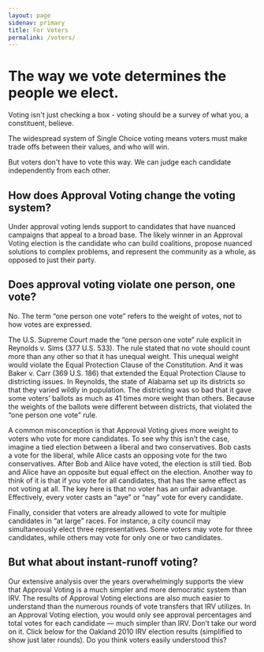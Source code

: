 ```yaml
---
layout: page
sidenav: primary
title: For Voters
permalink: /voters/
---
```


# The way we vote determines the people we elect. 
Voting isn't just checking a box - voting should be a survey of what you, a constituent, believe. 

The widespread system of Single Choice voting means voters must make trade offs between their values, and who will win. 

But voters don't have to vote this way. We can judge each candidate independently from each other. 

## How does Approval Voting change the voting system?

Under approval voting lends support to candidates that have nuanced campaigns that appeal to a broad base. The likely winner in an Approval Voting election is the candidate who can build coalitions, propose nuanced solutions to complex problems, and represent the community as a whole, as opposed to just their party.

## Does approval voting violate one person, one vote?

No. The term “one person one vote” refers to the weight of votes, not to how votes are expressed.

The U.S. Supreme Court made the “one person one vote” rule explicit in Reynolds v. Sims (377 U.S. 533). The rule stated that no vote should count more than any other so that it has unequal weight. This unequal weight would violate the Equal Protection Clause of the Constitution. And it was Baker v. Carr (369 U.S. 186) that extended the Equal Protection Clause to districting issues. In Reynolds, the state of Alabama set up its districts so that they varied wildly in population. The districting was so bad that it gave some voters’ ballots as much as 41 times more weight than others. Because the weights of the ballots were different between districts, that violated the “one person one vote” rule.

A common misconception is that Approval Voting gives more weight to voters who vote for more candidates. To see why this isn’t the case, imagine a tied election between a liberal and two conservatives. Bob casts a vote for the liberal, while Alice casts an opposing vote for the two conservatives. After Bob and Alice have voted, the election is still tied. Bob and Alice have an opposite but equal effect on the election. Another way to think of it is that if you vote for all candidates, that has the same effect as not voting at all. The key here is that no voter has an unfair advantage. Effectively, every voter casts an “aye” or “nay” vote for every candidate.

Finally, consider that voters are already allowed to vote for multiple candidates in “at large” races. For instance, a city council may simultaneously elect three representatives. Some voters may vote for three candidates, while others may vote for only one or two candidates.

## But what about instant-runoff voting?
Our extensive analysis over the years overwhelmingly supports the view that Approval Voting is a much simpler and more democratic system than IRV. The results of Approval Voting elections are also much easier to understand than the numerous rounds of vote transfers that IRV utilizes. In an Approval Voting election, you would only see approval percentages and total votes for each candidate — much simpler than IRV. Don’t take our word on it. Click below for the Oakland 2010 IRV election results (simplified to show just later rounds). Do you think voters easily understood this?

